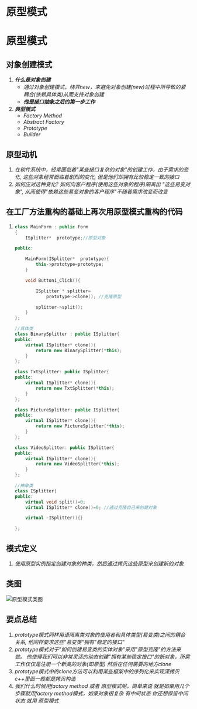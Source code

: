 # 原型模式


# 原型模式

## 对象创建模式

1. ***什么是对象创建***
   - *通过对象创建模式，绕开new，来避免对象创建(new)过程中所导致的紧耦合(依赖具体类)从而支持对象创建*
   - ***他是接口抽象之后的第一步工作***
2. ***典型模式***
   - *Factory Method*
   - *Abstract Factory*
   - *Prototype*
   - *Builder*

## 原型动机

1. *在软件系统中，经常面临着"某些接口复杂的对象"的创建工作，由于需求的变化, 这些对象经常面临着剧烈的变化, 但是他们却拥有比较稳定一致的接口*
2. *如何应对这种变化? 如何向客户程序(使用这些对象的程序)隔离出 "这些易变对象", 从而使得"依赖这些易变对象的客户程序"不随着需求改变而改变*

## 在工厂方法重构的基础上再次用原型模式重构的代码

1. ```cpp
   class MainForm : public Form
   {
       ISplitter*  prototype;//原型对象
   
   public:
   
       MainForm(ISplitter*  prototype){
           this->prototype=prototype;
       }
   
       void Button1_Click(){
   
           ISplitter * splitter=
               prototype->clone(); //克隆原型
   
           splitter->split();
       }
   };
   
   //具体类
   class BinarySplitter : public ISplitter{
   public:
       virtual ISplitter* clone(){
           return new BinarySplitter(*this);
       }
   };
   
   class TxtSplitter: public ISplitter{
   public:
       virtual ISplitter* clone(){
           return new TxtSplitter(*this);
       }
   };
   
   class PictureSplitter: public ISplitter{
   public:
       virtual ISplitter* clone(){
           return new PictureSplitter(*this);
       }
   };
   
   class VideoSplitter: public ISplitter{
   public:
       virtual ISplitter* clone(){
           return new VideoSplitter(*this);
       }
   };
   
   //抽象类
   class ISplitter{
   public:
       virtual void split()=0;
       virtual ISplitter* clone()=0; //通过克隆自己来创建对象
   
       virtual ~ISplitter(){}
   
   };
   ```

## 模式定义

1. *使用原型实例指定创建对象的种类，然后通过拷贝这些原型来创建新的对象*

## 类图

![原型模式类图](https://raw.githubusercontent.com/vlicecream/cloudImage/main/data/imagesimage-20220529155825530.png)

## 要点总结

1. *prototype模式同样用语隔离类对象的使用者和具体类型(易变类)之间的耦合关系, 他同样要求这些"易变类"拥有"稳定的接口"*
2. *prototype模式对于"如何创建易变类的实体对象"采用"原型克隆"的方法来做。 他使得我们可以非常灵活的动态创建"拥有某些稳定接口"的新对象，所需工作仅仅是注册一个新类的对象(即原型) 然后在任何需要的地方clone*
3. *prototype模式中的clone方法可以利用某些框架中的序列化来实现深拷贝 c++里面一般都是拷贝构造*
4. *我们什么时候用factory method 或者 原型模式呢，简单来说 就是如果用几个步骤就用factory method模式，如果对象很复杂 有中间状态 你还想保留中间状态 就用 原型模式*

